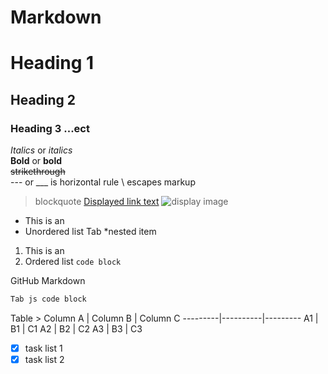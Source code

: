 # Markdown

# Heading 1
## Heading 2
### Heading 3 ...ect
*Italics* or _italics_\
**Bold** or __bold__\
~~strikethrough~~\
--- or ___   is horizontal rule
\ escapes markup
> blockquote
[Displayed link text](https://websitelink)
![display image](https://imagelocation.com/img/123.jpg)
* This is an
* Unordered list
Tab *nested item
1. This is an
1. Ordered list
`code block`

GitHub Markdown
```javascript
Tab js code block
```

Table >
Column A | Column B | Column C
---------|----------|---------
A1 | B1 | C1
A2 | B2 | C2
A3 | B3 | C3


* [x] task list 1
* [x] task list 2
